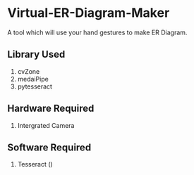 # Virtual-ER-Diagram-Maker
A tool which will use your hand gestures to make ER Diagram. 

## Library Used
<ol>
  <li>cvZone
  <li>medaiPipe
  <li>pytesseract
</ol>

## Hardware Required
<ol>
  <li>Intergrated Camera
</ol>

## Software Required
<ol>
   <li>Tesseract ()
</ol>
